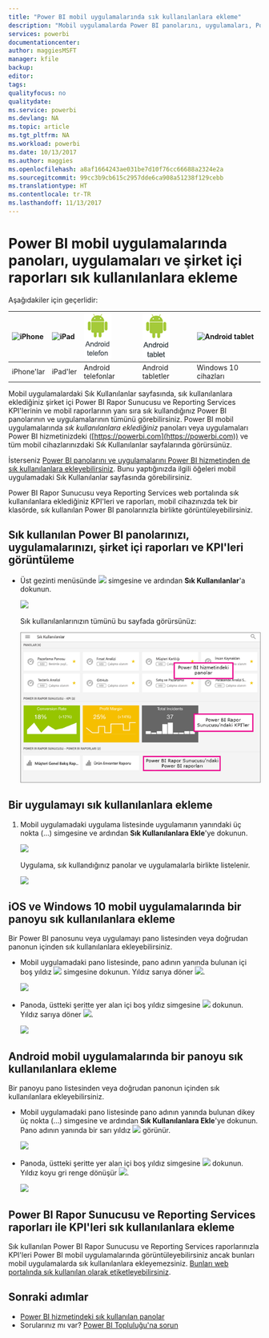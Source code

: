 ```yaml
---
title: "Power BI mobil uygulamalarında sık kullanılanlara ekleme"
description: "Mobil uygulamalarda Power BI panolarını, uygulamaları, Power BI Rapor Sunucusu ile Reporting Services raporlarını ve KPI'leri sık kullanılanlara ekleme ve eklediğiniz girişleri görüntüleme hakkında bilgi edinin."
services: powerbi
documentationcenter: 
author: maggiesMSFT
manager: kfile
backup: 
editor: 
tags: 
qualityfocus: no
qualitydate: 
ms.service: powerbi
ms.devlang: NA
ms.topic: article
ms.tgt_pltfrm: NA
ms.workload: powerbi
ms.date: 10/13/2017
ms.author: maggies
ms.openlocfilehash: a8af1664243ae031be7d10f76cc66688a2324e2a
ms.sourcegitcommit: 99cc3b9cb615c2957dde6ca908a51238f129cebb
ms.translationtype: HT
ms.contentlocale: tr-TR
ms.lasthandoff: 11/13/2017
---
```

# <a name="make-favorite-dashboards-apps-and-on-premises-reports-in-the-power-bi-mobile-apps"></a>Power BI mobil uygulamalarında panoları, uygulamaları ve şirket içi raporları sık kullanılanlara ekleme
Aşağıdakiler için geçerlidir:

| ![iPhone](media/mobile-apps-favorites/iphone-logo-50-px.png) | ![iPad](media/mobile-apps-favorites/ipad-logo-50-px.png) | ![Android telefon](media/mobile-apps-favorites/android-phone-logo-50-px.png) | ![Android tablet](media/mobile-apps-favorites/android-tablet-logo-50-px.png) | ![Android tablet](media/mobile-apps-favorites/win-10-logo-50-px.png) |
|:--- |:--- |:--- |:--- |:--- |
| iPhone'lar |iPad'ler |Android telefonlar |Android tabletler |Windows 10 cihazları |

Mobil uygulamalardaki Sık Kullanılanlar sayfasında, sık kullanılanlara eklediğiniz şirket içi Power BI Rapor Sunucusu ve Reporting Services KPI'lerinin ve mobil raporlarının yanı sıra sık kullandığınız Power BI panolarının ve uygulamalarının tümünü görebilirsiniz. Power BI mobil uygulamalarında *sık kullanılanlara eklediğiniz* panoları veya uygulamaları Power BI hizmetinizdeki ([https://powerbi.com](https://powerbi.com)) ve tüm mobil cihazlarınızdaki Sık Kullanılanlar sayfalarında görürsünüz. 

İsterseniz [Power BI panolarını ve uygulamalarını Power BI hizmetinden de sık kullanılanlara ekleyebilirsiniz](service-dashboard-favorite.md). Bunu yaptığınızda ilgili öğeleri mobil uygulamadaki Sık Kullanılanlar sayfasında görebilirsiniz.

Power BI Rapor Sunucusu veya Reporting Services web portalında sık kullanılanlara eklediğiniz KPI'leri ve raporları, mobil cihazınızda tek bir klasörde, sık kullanılan Power BI panolarınızla birlikte görüntüleyebilirsiniz.

## <a name="view-your-favorite-power-bi-dashboards-and-apps-and-on-premises-reports-and-kpis"></a>Sık kullanılan Power BI panolarınızı, uygulamalarınızı, şirket içi raporları ve KPI'leri görüntüleme
* Üst gezinti menüsünde ![](media/mobile-apps-favorites/power-bi-iphone-global-nav-button.png) simgesine ve ardından **Sık Kullanılanlar**'a dokunun.
  
  ![](media/mobile-apps-favorites/power-bi-ipad-faves-pbi-report-server.png)
  
  Sık kullanılanlarınızın tümünü bu sayfada görürsünüz:
  
  ![](media/mobile-apps-favorites/power-bi-ipad-favorites.png)

## <a name="make-an-app-a-favorite"></a>Bir uygulamayı sık kullanılanlara ekleme
1. Mobil uygulamadaki uygulama listesinde uygulamanın yanındaki üç nokta (...) simgesine ve ardından **Sık Kullanılanlara Ekle**'ye dokunun.
   
    ![](media/mobile-apps-favorites/power-bi-android-favorite-app-ellipsis.png)
   
    Uygulama, sık kullandığınız panolar ve uygulamalarla birlikte listelenir.
   
    ![](media/mobile-apps-favorites/power-bi-android-favorite-apps.png)

## <a name="make-a-dashboard-a-favorite-in-the-ios-and-windows-10-mobile-apps"></a>iOS ve Windows 10 mobil uygulamalarında bir panoyu sık kullanılanlara ekleme
Bir Power BI panosunu veya uygulamayı pano listesinden veya doğrudan panonun içinden sık kullanılanlara ekleyebilirsiniz.

* Mobil uygulamadaki pano listesinde, pano adının yanında bulunan içi boş yıldız ![](media/mobile-apps-favorites/power-bi-mobile-not-favorite-icon.png) simgesine dokunun. Yıldız sarıya döner ![](media/mobile-apps-favorites/power-bi-mobile-yes-favorite-icon.png).
  
    ![](media/mobile-apps-favorites/power-bi-mobile-make-dashboard-favorite.png)
* Panoda, üstteki şeritte yer alan içi boş yıldız simgesine ![](media/mobile-apps-favorites/power-bi-mobile-not-favorite-icon.png) dokunun. Yıldız sarıya döner ![](media/mobile-apps-favorites/power-bi-mobile-yes-favorite-icon.png).
  
    ![](media/mobile-apps-favorites/power-bi-mobile-favorite-selected.png)

## <a name="make-a-dashboard-a-favorite-in-the-android-mobile-apps"></a>Android mobil uygulamalarında bir panoyu sık kullanılanlara ekleme
Bir panoyu pano listesinden veya doğrudan panonun içinden sık kullanılanlara ekleyebilirsiniz.

* Mobil uygulamadaki pano listesinde pano adının yanında bulunan dikey üç nokta (...) simgesine ve ardından **Sık Kullanılanlara Ekle**'ye dokunun. Pano adının yanında bir sarı yıldız ![](media/mobile-apps-favorites/power-bi-mobile-yes-favorite-icon.png) görünür.
  
    ![](media/mobile-apps-favorites/power-bi-android-make-favorite.png)
* Panoda, üstteki şeritte yer alan içi boş yıldız simgesine ![](media/mobile-apps-favorites/power-bi-mobile-not-favorite-icon.png) dokunun. Yıldız koyu gri renge dönüşür ![](media/mobile-apps-favorites/power-bi-android-favorite-icon.png).
  
    ![](media/mobile-apps-favorites/power-bi-android-favorite-in-dashboard.png)

## <a name="make-favorite-power-bi-report-server-and-reporting-services-reports-and-kpis"></a>Power BI Rapor Sunucusu ve Reporting Services raporları ile KPI'leri sık kullanılanlara ekleme
Sık kullanılan Power BI Rapor Sunucusu ve Reporting Services raporlarınızla KPI'leri Power BI mobil uygulamalarında görüntüleyebilirsiniz ancak bunları mobil uygulamalarda sık kullanılanlara ekleyemezsiniz. [Bunları web portalında sık kullanılan olarak etiketleyebilirsiniz](report-server/getting-around.md#tag-your-favorite-reports-and-kpis). 

## <a name="next-steps"></a>Sonraki adımlar
* [Power BI hizmetindeki sık kullanılan panolar](service-dashboard-favorite.md) 
* Sorularınız mı var? [Power BI Topluluğu'na sorun](http://community.powerbi.com/)

